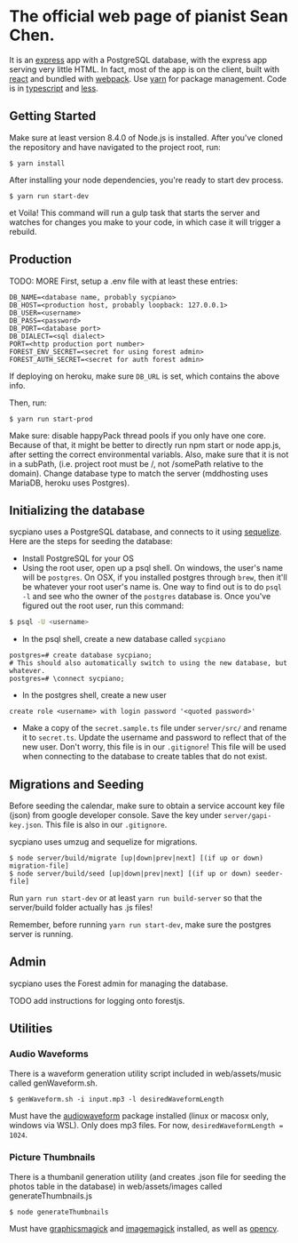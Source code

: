 # The official web page of pianist Sean Chen.

It is an [express](http://expressjs.com/) app with a PostgreSQL database, with the express app serving very little HTML. In fact, most of the app is on the client, built with [react](https://facebook.github.io/react/) and bundled with [webpack](https://webpack.github.io/). Use [yarn](https://yarnpkg.com/en/) for package management. Code is in [typescript](https://www.typescriptlang.org/) and [less](http://lesscss.org/).

## Getting Started
Make sure at least version 8.4.0 of Node.js is installed.
After you've cloned the repository and have navigated to the project root, run:
```
$ yarn install
```
After installing your node dependencies, you're ready to start dev process.
```
$ yarn run start-dev
```
et Voila! This command will run a gulp task that starts the server and watches for changes you make to your code, in which case it will trigger a rebuild.

## Production
TODO: MORE
First, setup a .env file with at least these entries:
```
DB_NAME=<database name, probably sycpiano>
DB_HOST=<production host, probably loopback: 127.0.0.1>
DB_USER=<username>
DB_PASS=<password>
DB_PORT=<database port>
DB_DIALECT=<sql dialect>
PORT=<http production port number>
FOREST_ENV_SECRET=<secret for using forest admin>
FOREST_AUTH_SECRET=<secret for auth forest admin>
```
If deploying on heroku, make sure `DB_URL` is set, which contains the above info.

Then, run:
```
$ yarn run start-prod
```

Make sure: disable happyPack thread pools if you only have one core. Because of that, it might be better to directly run npm start or node app.js, after setting the correct environmental variabls.
Also, make sure that it is not in a subPath, (i.e. project root must be /, not /somePath relative to the domain).
Change database type to match the server (mddhosting uses MariaDB, heroku uses Postgres).

## Initializing the database
sycpiano uses a PostgreSQL database, and connects to it using [sequelize](http://docs.sequelizejs.com/en/v3/).
Here are the steps for seeding the database:
* Install PostgreSQL for your OS
* Using the root user, open up a psql shell. On windows, the user's name will be `postgres`. On OSX, if you installed postgres through `brew`, then it'll be whatever your root user's name is. One way to find out is to do `psql -l` and see who the owner of the `postgres` database is. Once you've figured out the root user, run this command:
```bash
$ psql -U <username>
```
* In the psql shell, create a new database called `sycpiano`
```psql
postgres=# create database sycpiano;
# This should also automatically switch to using the new database, but whatever.
postgres=# \connect sycpiano;
```
* In the postgres shell, create a new user
```
create role <username> with login password '<quoted password>'
```
* Make a copy of the `secret.sample.ts` file under `server/src/` and rename it to `secret.ts`. Update the username and password to reflect that of the new user. Don't worry, this file is in our `.gitignore`! This file will be used when connecting to the database to create tables that do not exist.

## Migrations and Seeding
Before seeding the calendar, make sure to obtain a service account key file (json) from google developer console. Save the key under `server/gapi-key.json`. This file is also in our `.gitignore`.

sycpiano uses umzug and sequelize for migrations.
```
$ node server/build/migrate [up|down|prev|next] [(if up or down) migration-file]
$ node server/build/seed [up|down|prev|next] [(if up or down) seeder-file]
```

Run `yarn run start-dev` or at least `yarn run build-server` so that the server/build folder actually has .js files!

Remember, before running `yarn run start-dev`, make sure the postgres server is running.

## Admin
sycpiano uses the Forest admin for managing the database.

TODO add instructions for logging onto forestjs.

## Utilities

### Audio Waveforms
There is a waveform generation utility script included in web/assets/music called genWaveform.sh.
```
$ genWaveform.sh -i input.mp3 -l desiredWaveformLength
```
Must have the [audiowaveform](https://github.com/bbc/audiowaveform) package installed (linux or macosx only, windows via WSL). Only does mp3 files. For now, `desiredWaveformLength = 1024`.

### Picture Thumbnails
There is a thumbanil generation utility (and creates .json file for seeding the photos table in the database) in web/assets/images called generateThumbnails.js
```
$ node generateThumbnails
```
Must have [graphicsmagick](http://www.graphicsmagick.org/) and [imagemagick](https://www.imagemagick.org/script/index.php) installed, as well as [opencv](https://github.com/opencv).
